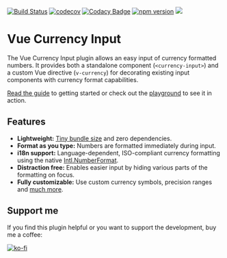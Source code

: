 [![Build Status](https://travis-ci.com/dm4t2/vue-currency-input.svg?branch=master)](https://travis-ci.com/dm4t2/vue-currency-input)
[![codecov](https://codecov.io/gh/dm4t2/vue-currency-input/branch/master/graph/badge.svg)](https://codecov.io/gh/dm4t2/vue-currency-input)
[![Codacy Badge](https://api.codacy.com/project/badge/Grade/f094b44873724daf98afa67f8f68c456)](https://www.codacy.com/manual/dm4t2/vue-currency-input)
[![npm version](https://badge.fury.io/js/vue-currency-input.svg)](https://badge.fury.io/js/vue-currency-input)
![](https://img.shields.io/npm/l/vue-currency-input.svg)

# Vue Currency Input
The Vue Currency Input plugin allows an easy input of currency formatted numbers. It provides both a standalone component (`<currency-input>`) and a custom Vue directive (`v-currency`) for decorating existing input components with currency format capabilities.

[Read the guide](https://dm4t2.github.io/vue-currency-input/guide/) to getting started or check out the [playground](https://dm4t2.github.io/vue-currency-input/playgound/) to see it in action.

## Features

  * **Lightweight:** [Tiny bundle size](https://bundlephobia.com/result?p=vue-currency-input) and zero dependencies.
  * **Format as you type:** Numbers are formatted immediately during input.
  * **i18n support:** Language-dependent, ISO-compliant currency formatting using the native [Intl.NumberFormat](https://developer.mozilla.org/de/docs/Web/JavaScript/Reference/Global_Objects/NumberFormat).
  * **Distraction free:** Enables easier input by hiding various parts of the formatting on focus.
  * **Fully customizable:** Use custom currency symbols, precision ranges and [much more](https://dm4t2.github.io/vue-currency-input/config/).

## Support me
If you find this plugin helpful or you want to support the development, buy me a coffee:

[![ko-fi](https://www.ko-fi.com/img/githubbutton_sm.svg)](https://ko-fi.com/D1D6SXEA)
